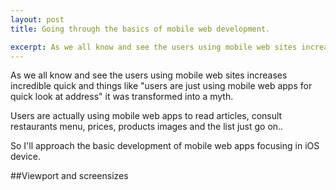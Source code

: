 ```yaml
---
layout: post
title: Going through the basics of mobile web development.

excerpt: As we all know and see the users using mobile web sites increases incredible quick and things like "users are just using mobile web apps for quick look at address" it was transformed into a myth.
---
```


As we all know and see the users using mobile web sites increases incredible quick and things like "users are just using mobile web apps for quick look at address" it was transformed into a myth.

Users are actually using mobile web apps to read articles, consult restaurants menu, prices, products images and the list just go on..

So I'll approach the basic development of mobile web apps focusing in iOS device.

##Viewport and screensizes

